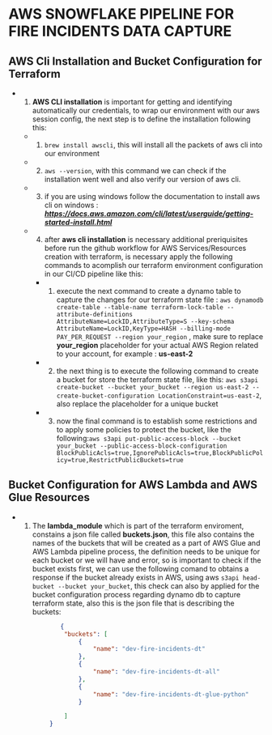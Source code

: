 

# AWS SNOWFLAKE PIPELINE FOR FIRE INCIDENTS DATA CAPTURE

## AWS Cli Installation and Bucket Configuration for Terraform 

* 1. **__AWS CLI installation__** is important for getting and identifying automatically our credentials, to wrap our environment with our aws session config, the next step is to define the installation following this:

  * 1. `brew install awscli`, this will install all the packets of aws cli into our environment
  * 2. `aws --version`, with this command we can check if the installation went well and also verify our version of aws cli.
  * 3. if you are using windows follow the documentation to install aws cli on windows : **_https://docs.aws.amazon.com/cli/latest/userguide/getting-started-install.html_**
  * 4. after **__aws cli installation__** is necessary additional preriquisites before run the github workflow for AWS Services/Resources creation with terraform, is necessary apply the following commands to acomplish our terraform environment configuration in our CI/CD pipeline like this:
     * 1. execute the next command to create a dynamo table to capture the changes for our terraform state file : `aws dynamodb create-table --table-name terraform-lock-table --attribute-definitions AttributeName=LockID,AttributeType=S --key-schema AttributeName=LockID,KeyType=HASH --billing-mode PAY_PER_REQUEST --region your_region` , make sure to replace **__your_region__** placeholder for your actual AWS Region related to your account, for example : **__us-east-2__**
     * 2. the next thing is to execute the following command to create a bucket for store the terraform state file, like this: `aws s3api create-bucket --bucket your_bucket --region us-east-2 --create-bucket-configuration LocationConstraint=us-east-2`, also replace the placeholder for a unique bucket
     * 3. now the final command is to establish some restrictions and to apply some policies to protect the bucket, like the following:`aws s3api put-public-access-block --bucket your_bucket --public-access-block-configuration BlockPublicAcls=true,IgnorePublicAcls=true,BlockPublicPolicy=true,RestrictPublicBuckets=true`


## Bucket Configuration for AWS Lambda and AWS Glue Resources

* 1. The **__lambda_module__** which is part of the terraform enviroment, constains a json file called **__buckets.json__**, this file also contains the names of the buckets that will be created as a part of AWS Glue and AWS Lambda pipeline process, the definition needs to be unique for each bucket or we will have and error, so is important to check if the bucket exists first, we can use the following comand to obtains a response if the bucket already exists in AWS, using aws `s3api head-bucket --bucket your_bucket`, this check can also by applied for the bucket configuration process regarding dynamo db to capture terraform state, also this is the json file that is describing the buckets:
    ```json
               {
                "buckets": [
                    {
                        "name": "dev-fire-incidents-dt"
                    },
                    {
                        "name": "dev-fire-incidents-dt-all"
                    },
                    {
                        "name": "dev-fire-incidents-dt-glue-python"
                    }

                ]
            }